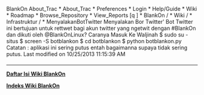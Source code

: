    BlankOn
 About_Trac
    * About_Trac
    * Preferences
    * Login
    * Help/Guide
    * Wiki
    * Roadmap
    * Browse_Repository
    * View_Reports
[q                 ]
    * BlankOn  /
    * Wiki  /
    * Infrastruktur  /
    * MenyalakanBotTwitter
Menyalakan Bor Twitter'
Bot Twitter ini bertujuan untuk rettwet bagi akun twitter yang ngetwit dengan
#BlankOn dan dikuti oleh @BlankOnLinux?
Caranya Masuk Ke Waljinah
$ sudo su - situs
$ screen -S botblankon
$ cd botblankon
$ python botblankon.py
Catatan : aplikasi ini sering putus entah bagaimanna supaya tidak sering putus.
Last modified on 10/25/2013 11:15:39 AM
#### 
    
 
 
 
 
 
---
[**Daftar Isi Wiki BlankOn**](/DaftarIsi/README.md)
 
[**Indeks Wiki BlankOn**](/Indeks.md)
